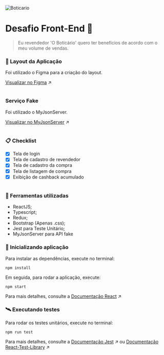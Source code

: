 ![Boticario](https://res.cloudinary.com/beleza-na-web/image/upload/f_auto,fl_progressive,q_auto:eco,w_0.5/v1/banner/2020_07_26_14_37_15_4/5b8e47a4-9906-4890-9e47-fa880b6fe332-logo-grupo-big.svg)

# Desafio Front-End :dart:

> Eu revendedor 'O Boticário' quero ter benefícios de acordo com o meu volume de vendas.

### :art: Layout da Aplicação

Foi utilizado o Figma para a criação do layout.

[Visualizar no Figma](https://www.figma.com/file/kwA5L5ysom12uZLD5I6byu/Botic%C3%A1rio) :arrow_upper_right:

#
### Serviço Fake
Foi utilizado o MyJsonServer.

[Visualizar no MyJsonServer](https://my-json-server.typicode.com/Renataandrade/frontend-challenge) :arrow_upper_right:
#
### :clipboard: Checklist

- [x] Tela de login
- [x] Tela de cadastro de revendedor
- [x] Tela de cadastro da compra
- [x] Tela de listagem de compra
- [x] Exibição de cashback acumulado
#
### :hammer: Ferramentas utilizadas

- ReactJS;
- Typescript;
- Redux;
- Bootstrap (Apenas .css);
- Jest para Teste Unitário;
- MyJsonServer para API fake

### :rocket: Inicializando aplicação

Para instalar as dependências, execute no terminal:

``` npm install ```

Em seguida, para rodar a aplicação, execute:

``` npm start ```

Para mais detalhes, consulte a [Documentação React](https://github.com/facebook/create-react-app) :arrow_upper_right:

### :artificial_satellite: Executando testes

Para rodar os testes unitários, execute no terminal:

``` npm run test ```

Para mais detalhes, consulte a [Documentação Jest](https://jestjs.io/docs/tutorial-react) :arrow_upper_right: ou [Documentação React-Test-Library](https://testing-library.com/docs/react-testing-library/intro/) :arrow_upper_right:
